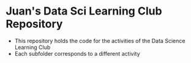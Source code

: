 # Juan's Data Sci Learning Club Repository
 - This repository holds the code for the activities of the Data Science Learning Club
 - Each subfolder corresponds to a different activity

